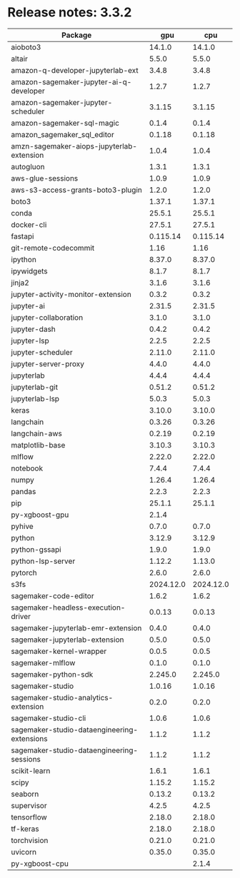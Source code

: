# Release notes: 3.3.2

Package | gpu| cpu
---|---|---
aioboto3|14.1.0|14.1.0
altair|5.5.0|5.5.0
amazon-q-developer-jupyterlab-ext|3.4.8|3.4.8
amazon-sagemaker-jupyter-ai-q-developer|1.2.7|1.2.7
amazon-sagemaker-jupyter-scheduler|3.1.15|3.1.15
amazon-sagemaker-sql-magic|0.1.4|0.1.4
amazon_sagemaker_sql_editor|0.1.18|0.1.18
amzn-sagemaker-aiops-jupyterlab-extension|1.0.4|1.0.4
autogluon|1.3.1|1.3.1
aws-glue-sessions|1.0.9|1.0.9
aws-s3-access-grants-boto3-plugin|1.2.0|1.2.0
boto3|1.37.1|1.37.1
conda|25.5.1|25.5.1
docker-cli|27.5.1|27.5.1
fastapi|0.115.14|0.115.14
git-remote-codecommit|1.16|1.16
ipython|8.37.0|8.37.0
ipywidgets|8.1.7|8.1.7
jinja2|3.1.6|3.1.6
jupyter-activity-monitor-extension|0.3.2|0.3.2
jupyter-ai|2.31.5|2.31.5
jupyter-collaboration|3.1.0|3.1.0
jupyter-dash|0.4.2|0.4.2
jupyter-lsp|2.2.5|2.2.5
jupyter-scheduler|2.11.0|2.11.0
jupyter-server-proxy|4.4.0|4.4.0
jupyterlab|4.4.4|4.4.4
jupyterlab-git|0.51.2|0.51.2
jupyterlab-lsp|5.0.3|5.0.3
keras|3.10.0|3.10.0
langchain|0.3.26|0.3.26
langchain-aws|0.2.19|0.2.19
matplotlib-base|3.10.3|3.10.3
mlflow|2.22.0|2.22.0
notebook|7.4.4|7.4.4
numpy|1.26.4|1.26.4
pandas|2.2.3|2.2.3
pip|25.1.1|25.1.1
py-xgboost-gpu|2.1.4| 
pyhive|0.7.0|0.7.0
python|3.12.9|3.12.9
python-gssapi|1.9.0|1.9.0
python-lsp-server|1.12.2|1.13.0
pytorch|2.6.0|2.6.0
s3fs|2024.12.0|2024.12.0
sagemaker-code-editor|1.6.2|1.6.2
sagemaker-headless-execution-driver|0.0.13|0.0.13
sagemaker-jupyterlab-emr-extension|0.4.0|0.4.0
sagemaker-jupyterlab-extension|0.5.0|0.5.0
sagemaker-kernel-wrapper|0.0.5|0.0.5
sagemaker-mlflow|0.1.0|0.1.0
sagemaker-python-sdk|2.245.0|2.245.0
sagemaker-studio|1.0.16|1.0.16
sagemaker-studio-analytics-extension|0.2.0|0.2.0
sagemaker-studio-cli|1.0.6|1.0.6
sagemaker-studio-dataengineering-extensions|1.1.2|1.1.2
sagemaker-studio-dataengineering-sessions|1.1.2|1.1.2
scikit-learn|1.6.1|1.6.1
scipy|1.15.2|1.15.2
seaborn|0.13.2|0.13.2
supervisor|4.2.5|4.2.5
tensorflow|2.18.0|2.18.0
tf-keras|2.18.0|2.18.0
torchvision|0.21.0|0.21.0
uvicorn|0.35.0|0.35.0
py-xgboost-cpu| |2.1.4
